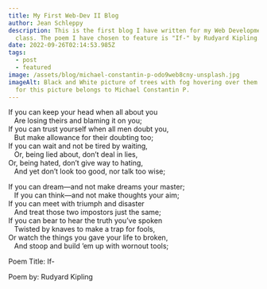 ```yaml
---
title: My First Web-Dev II Blog
author: Jean Schleppy
description: This is the first blog I have written for my Web Development II
  class. The poem I have chosen to feature is "If-" by Rudyard Kipling.
date: 2022-09-26T02:14:53.985Z
tags:
  - post
  - featured
image: /assets/blog/michael-constantin-p-odo9web8cny-unsplash.jpg
imageAlt: Black and White picture of trees with fog hovering over them. Credit
  for this picture belongs to Michael Constantin P.
---
```

<!--StartFragment-->

If you can keep your head when all about you\
   Are losing theirs and blaming it on you;\
If you can trust yourself when all men doubt you,\
   But make allowance for their doubting too;\
If you can wait and not be tired by waiting,\
   Or, being lied about, don’t deal in lies,\
Or, being hated, don’t give way to hating,\
   And yet don’t look too good, nor talk too wise;

If you can dream—and not make dreams your master;\
   If you can think—and not make thoughts your aim;\
If you can meet with triumph and disaster\
   And treat those two impostors just the same;\
If you can bear to hear the truth you’ve spoken\
   Twisted by knaves to make a trap for fools,\
Or watch the things you gave your life to broken,\
   And stoop and build ’em up with wornout tools;

P﻿oem Title: If-

P﻿oem by: Rudyard Kipling

<!--EndFragment-->